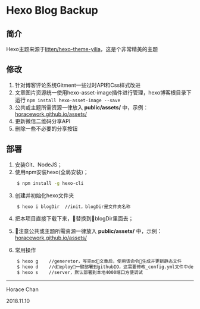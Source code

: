 # Hexo Blog Backup

## 简介
Hexo主题来源于[litten/hexo-theme-yilia](https://github.com/litten/hexo-theme-yilia)，这是个非常精美的主题

## 修改
1. 针对博客评论系统Gitment一些过时API和Css样式改进
2. 文章图片资源统一使用hexo-asset-image插件进行管理，hexo博客根目录下运行 `npm install hexo-asset-image --save` 
3. 公共或主题所需资源一律放入 **public/assets/** 中，示例：[horacework.github.io/assets/](https://github.com/horacework/horacework.github.io/tree/master/assets)
4. 更新微信二维码分享API
5. 删除一些不必要的分享按钮

## 部署

1. 安装Git、NodeJS；
2. 使用npm安装hexo(全局安装)；

```bash
    $ npm install -g hexo-cli
```

3. 创建并初始化hexo文件夹
```bash
    $ hexo i blogDir  //init，blogDir是文件夹名称
```
4. 把本项目直接下载下来，替换到blogDir里面去；

5. 注意公共或主题所需资源一律放入 **public/assets/** 中，示例：[horacework.github.io/assets/](https://github.com/horacework/horacework.github.io/tree/master/assets)

6. 常用操作
```bash
    $ hexo g    //generetor，写完md文章后，使用该命令生成并更新静态文件
    $ hexo d    //deploy，一键部署到githubIO，这需要修改_config.yml文件中deploy属性
    $ hexo s    //server，默认部署到本地4000端口方便调试
```

***
Horace Chan

2018.11.10

